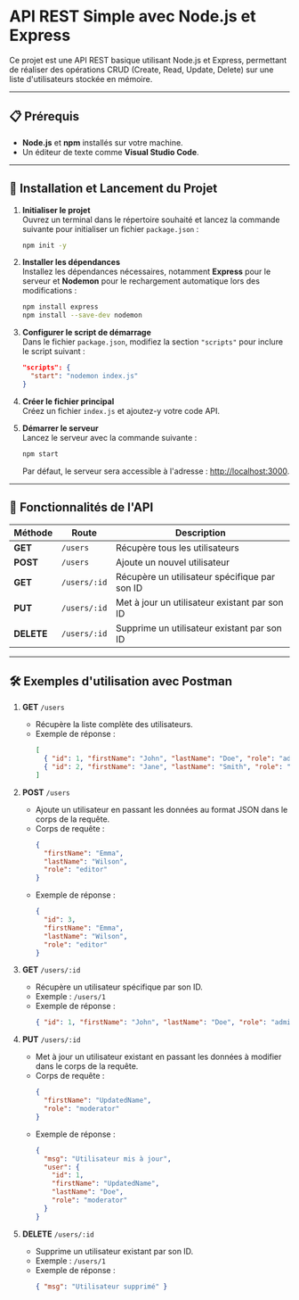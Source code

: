 
# API REST Simple avec Node.js et Express

Ce projet est une API REST basique utilisant Node.js et Express, permettant de réaliser des opérations CRUD (Create, Read, Update, Delete) sur une liste d'utilisateurs stockée en mémoire.

---

## 📋 Prérequis

- **Node.js** et **npm** installés sur votre machine.
- Un éditeur de texte comme **Visual Studio Code**.

---

## 🚀 Installation et Lancement du Projet

1. **Initialiser le projet**  
   Ouvrez un terminal dans le répertoire souhaité et lancez la commande suivante pour initialiser un fichier `package.json` :

   ```bash
   npm init -y
   ```

2. **Installer les dépendances**  
   Installez les dépendances nécessaires, notamment **Express** pour le serveur et **Nodemon** pour le rechargement automatique lors des modifications :

   ```bash
   npm install express
   npm install --save-dev nodemon
   ```

3. **Configurer le script de démarrage**  
   Dans le fichier `package.json`, modifiez la section `"scripts"` pour inclure le script suivant :

   ```json
   "scripts": {
     "start": "nodemon index.js"
   }
   ```

4. **Créer le fichier principal**  
   Créez un fichier `index.js` et ajoutez-y votre code API.

5. **Démarrer le serveur**  
   Lancez le serveur avec la commande suivante :

   ```bash
   npm start
   ```

   Par défaut, le serveur sera accessible à l'adresse : [http://localhost:3000](http://localhost:3000).

---

## 📖 Fonctionnalités de l'API

| Méthode | Route           | Description                                  |
|---------|------------------|----------------------------------------------|
| **GET** | `/users`         | Récupère tous les utilisateurs               |
| **POST**| `/users`         | Ajoute un nouvel utilisateur                 |
| **GET** | `/users/:id`     | Récupère un utilisateur spécifique par son ID|
| **PUT** | `/users/:id`     | Met à jour un utilisateur existant par son ID|
| **DELETE**| `/users/:id`   | Supprime un utilisateur existant par son ID  |

---

## 🛠️ Exemples d'utilisation avec Postman

1. **GET** `/users`
   - Récupère la liste complète des utilisateurs.
   - Exemple de réponse :
     ```json
     [
       { "id": 1, "firstName": "John", "lastName": "Doe", "role": "admin" },
       { "id": 2, "firstName": "Jane", "lastName": "Smith", "role": "user" }
     ]
     ```

2. **POST** `/users`
   - Ajoute un utilisateur en passant les données au format JSON dans le corps de la requête.
   - Corps de requête :
     ```json
     {
       "firstName": "Emma",
       "lastName": "Wilson",
       "role": "editor"
     }
     ```
   - Exemple de réponse :
     ```json
     {
       "id": 3,
       "firstName": "Emma",
       "lastName": "Wilson",
       "role": "editor"
     }
     ```

3. **GET** `/users/:id`
   - Récupère un utilisateur spécifique par son ID.
   - Exemple : `/users/1`
   - Exemple de réponse :
     ```json
     { "id": 1, "firstName": "John", "lastName": "Doe", "role": "admin" }
     ```

4. **PUT** `/users/:id`
   - Met à jour un utilisateur existant en passant les données à modifier dans le corps de la requête.
   - Corps de requête :
     ```json
     {
       "firstName": "UpdatedName",
       "role": "moderator"
     }
     ```
   - Exemple de réponse :
     ```json
     {
       "msg": "Utilisateur mis à jour",
       "user": {
         "id": 1,
         "firstName": "UpdatedName",
         "lastName": "Doe",
         "role": "moderator"
       }
     }
     ```

5. **DELETE** `/users/:id`
   - Supprime un utilisateur existant par son ID.
   - Exemple : `/users/1`
   - Exemple de réponse :
     ```json
     { "msg": "Utilisateur supprimé" }
     ```

